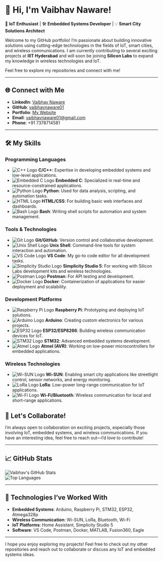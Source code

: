 # 👋 Hi, I'm Vaibhav Naware!

🚀 **IoT Enthusiast** | 🛠 **Embedded Systems Developer** | 💡 **Smart City Solutions Architect**  

Welcome to my GitHub portfolio! I’m passionate about building innovative solutions using cutting-edge technologies in the fields of IoT, smart cities, and wireless communications. I am currently contributing to several exciting projects at **IIIT Hyderabad** and will soon be joining **Silicon Labs** to expand my knowledge in wireless technologies and IoT.  

Feel free to explore my repositories and connect with me!

---

## 🌐 Connect with Me  

- **LinkedIn**: [Vaibhav Naware](https://www.linkedin.com/in/vaibhav-naware)  
- **GitHub**: [vaibhavnaware01](https://github.com/vaibhavnaware01)  
- **Portfolio**: [My Website](https://github.com/vaibhavnaware01/Portfolio)  
- **Email**: vaibhavnaware01@gmail.com  
- **Phone**: +91 7378714581  

---

## 🛠️ My Skills

### **Programming Languages**  
- ![C++ Logo](https://cdn.jsdelivr.net/npm/simple-icons@v6/icons/cplusplus.svg) **C/C++**: Expertise in developing embedded systems and low-level applications.  
- ![Embedded C Logo](https://cdn.jsdelivr.net/npm/simple-icons@v6/icons/c.svg) **Embedded C**: Specialized in real-time and resource-constrained applications.  
- ![Python Logo](https://cdn.jsdelivr.net/npm/simple-icons@v6/icons/python.svg) **Python**: Used for data analysis, scripting, and automation tasks.  
- ![HTML Logo](https://cdn.jsdelivr.net/npm/simple-icons@v6/icons/html5.svg) **HTML/CSS**: For building basic web interfaces and dashboards.  
- ![Bash Logo](https://cdn.jsdelivr.net/npm/simple-icons@v6/icons/gnu-bash.svg) **Bash**: Writing shell scripts for automation and system management.  

### **Tools & Technologies**  
- ![Git Logo](https://cdn.jsdelivr.net/npm/simple-icons@v6/icons/git.svg) **Git/GitHub**: Version control and collaborative development.  
- ![Unix Shell Logo](https://cdn.jsdelivr.net/npm/simple-icons@v6/icons/ubuntu.svg) **Unix Shell**: Command-line tools for system interaction and automation.  
- ![VS Code Logo](https://cdn.jsdelivr.net/npm/simple-icons@v6/icons/visualstudiocode.svg) **VS Code**: My go-to code editor for all development tasks.  
- ![Simplicity Studio Logo](https://cdn.jsdelivr.net/npm/simple-icons@v6/icons/simplicitystudio.svg) **Simplicity Studio 5**: For working with Silicon Labs development kits and wireless technologies.  
- ![Postman Logo](https://cdn.jsdelivr.net/npm/simple-icons@v6/icons/postman.svg) **Postman**: For API testing and development.  
- ![Docker Logo](https://cdn.jsdelivr.net/npm/simple-icons@v6/icons/docker.svg) **Docker**: Containerization of applications for easier deployment and scalability.  

### **Development Platforms**  
- ![Raspberry Pi Logo](https://cdn.jsdelivr.net/npm/simple-icons@v6/icons/raspberrypi.svg) **Raspberry Pi**: Prototyping and deploying IoT solutions.  
- ![Arduino Logo](https://cdn.jsdelivr.net/npm/simple-icons@v6/icons/arduino.svg) **Arduino**: Creating custom electronics for various projects.  
- ![ESP32 Logo](https://cdn.jsdelivr.net/npm/simple-icons@v6/icons/esp32.svg) **ESP32/ESP8266**: Building wireless communication devices for IoT.  
- ![STM32 Logo](https://cdn.jsdelivr.net/npm/simple-icons@v6/icons/stmicroelectronics.svg) **STM32**: Advanced embedded systems development.  
- ![Atmel Logo](https://cdn.jsdelivr.net/npm/simple-icons@v6/icons/atmel.svg) **Atmel (AVR)**: Working on low-power microcontrollers for embedded applications.  

### **Wireless Technologies**  
- ![Wi-SUN Logo](https://cdn.jsdelivr.net/npm/simple-icons@v6/icons/wisun.svg) **Wi-SUN**: Enabling smart city applications like streetlight control, sensor networks, and energy monitoring.  
- ![LoRa Logo](https://cdn.jsdelivr.net/npm/simple-icons@v6/icons/lora.svg) **LoRa**: Low-power long-range communication for IoT applications.  
- ![Wi-Fi Logo](https://cdn.jsdelivr.net/npm/simple-icons@v6/icons/wifi.svg) **Wi-Fi/Bluetooth**: Wireless communication for local and short-range applications.  


## 🤝 Let's Collaborate!

I’m always open to collaboration on exciting projects, especially those involving IoT, embedded systems, and wireless communications. If you have an interesting idea, feel free to reach out—I’d love to contribute!

---

## 📈 GitHub Stats

![Vaibhav's GitHub Stats](https://github-readme-stats.vercel.app/api?username=vaibhavnaware01&show_icons=true&theme=radical)  
![Top Languages](https://github-readme-stats.vercel.app/api/top-langs/?username=vaibhavnaware01&layout=compact&theme=radical)  

---

## 📢 Technologies I’ve Worked With

- **Embedded Systems**: Arduino, Raspberry Pi, STM32, ESP32, Atmega328p  
- **Wireless Communication**: Wi-SUN, LoRa, Bluetooth, Wi-Fi  
- **IoT Platforms**: Home Assistant, Simplicity Studio 5  
- **Software**: VS Code, Postman, Docker, MATLAB, Fusion360, Eagle  

---

I hope you enjoy exploring my projects! Feel free to check out my other repositories and reach out to collaborate or discuss any IoT and embedded systems ideas.
